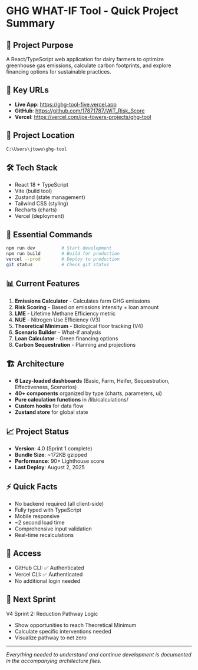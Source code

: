 # GHG WHAT-IF Tool - Quick Project Summary

## 🎯 Project Purpose
A React/TypeScript web application for dairy farmers to optimize greenhouse gas emissions, calculate carbon footprints, and explore financing options for sustainable practices.

## 🔗 Key URLs
- **Live App**: https://ghg-tool-five.vercel.app
- **GitHub**: https://github.com/17871787/WiT_Risk_Score
- **Vercel**: https://vercel.com/joe-towers-projects/ghg-tool

## 📁 Project Location
```
C:\Users\jtowe\ghg-tool
```

## 🛠️ Tech Stack
- React 18 + TypeScript
- Vite (build tool)
- Zustand (state management)
- Tailwind CSS (styling)
- Recharts (charts)
- Vercel (deployment)

## 🚀 Essential Commands
```bash
npm run dev          # Start development
npm run build        # Build for production
vercel --prod        # Deploy to production
git status           # Check git status
```

## 📊 Current Features
1. **Emissions Calculator** - Calculates farm GHG emissions
2. **Risk Scoring** - Based on emissions intensity + loan amount
3. **LME** - Lifetime Methane Efficiency metric
4. **NUE** - Nitrogen Use Efficiency (V3)
5. **Theoretical Minimum** - Biological floor tracking (V4)
6. **Scenario Builder** - What-if analysis
7. **Loan Calculator** - Green financing options
8. **Carbon Sequestration** - Planning and projections

## 🏗️ Architecture
- **6 Lazy-loaded dashboards** (Basic, Farm, Heifer, Sequestration, Effectiveness, Scenarios)
- **40+ components** organized by type (charts, parameters, ui)
- **Pure calculation functions** in /lib/calculations/
- **Custom hooks** for data flow
- **Zustand store** for global state

## 📈 Project Status
- **Version**: 4.0 (Sprint 1 complete)
- **Bundle Size**: ~172KB gzipped
- **Performance**: 90+ Lighthouse score
- **Last Deploy**: August 2, 2025

## ⚡ Quick Facts
- No backend required (all client-side)
- Fully typed with TypeScript
- Mobile responsive
- ~2 second load time
- Comprehensive input validation
- Real-time recalculations

## 🔐 Access
- GitHub CLI: ✅ Authenticated
- Vercel CLI: ✅ Authenticated
- No additional login needed

## 📝 Next Sprint
V4 Sprint 2: Reduction Pathway Logic
- Show opportunities to reach Theoretical Minimum
- Calculate specific interventions needed
- Visualize pathway to net zero

---

*Everything needed to understand and continue development is documented in the accompanying architecture files.*